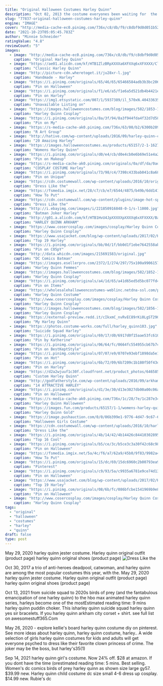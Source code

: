 ```yaml
---
title: "Original Halloween Costumes Harley Quinn"
description: "Oct 02, 2013 the costume everyones been waiting for  the harley quinn suicide squad costume based on the incarnation of the character portrayed by margot robbie. Click here to shop for"
slug: "77837-original-halloween-costumes-harley-quinn"
engine: "IMAGE"
cover: "http://media-cache-ec0.pinimg.com/736x/c8/db/f9/c8dbf9d0d051b527744308d8b0d069d3.jpg"
date: "2021-10-23T05:05:45.783Z"
author: "Minnie Schneider"
ratingValue: "4.8"
reviewCount: "5"
images:
  - image: "http://media-cache-ec0.pinimg.com/736x/c8/db/f9/c8dbf9d0d051b527744308d8b0d069d3.jpg"
    caption: "Original Harley Quinn"
  - image: "https://ae01.alicdn.com/kf/HTB1ZlzBRpXXXXa6XFXXq6xXFXXXX/Classic-Harley-Quinn-Favorite-Cosplay-Costume-Sweetheart-Original-Jester-Inspired-Jumpsuit-For-A-Villainous-Look-This.jpg"
    caption: "Classic Harley Quinn"
  - image: "http://picture-cdn.wheretoget.it/ju28xr-l.jpg"
    caption: "Handmade - Harley"
  - image: "https://i.pinimg.com/originals/65/46/65/65466584adb3b3bc206d70b57717ec0c.jpg"
    caption: "Pin on Halloween"
  - image: "https://i.pinimg.com/originals/f1/e6/a5/f1e6a5d521db4b4421e994d6151f56aa.jpg"
    caption: "Pin on Harley"
  - image: "https://img1.etsystatic.com/007/1/5937389/il_570xN.404336357_lhlz.jpg"
    caption: "Unavailable Listing on"
  - image: "https://images.halloweencostumes.com/blog/images/582/1853-1/harley-quinn-arkham-asylum-animated-series.jpg"
    caption: "Harley Quinn Cosplay"
  - image: "https://i.pinimg.com/originals/8a/3f/94/8a3f944fda4f32d7d584010afc2d5a0e.jpg"
    caption: "Pin on My"
  - image: "https://s-media-cache-ak0.pinimg.com/736x/63/00/b2/6300b209fd2d58eb5e8a56a41ea0750a.jpg"
    caption: "R Art Group"
  - image: "http://hative.com/wp-content/uploads/2016/09/harley-quinn-costumes/20-harley-quinn-costume-halloween.jpg"
    caption: "20 Amazing Harley"
  - image: "https://images.halloweencostumes.eu/products/65157/2-1-162764/womens-harley-quinn-gold-overalls-costume-alt-7-upd.png"
    caption: "Womens Harley Quinn"
  - image: "https://i.pinimg.com/originals/d0/e4/cb/d0e4cb0e6b69e51e4a2f5942c2cdb352.jpg"
    caption: "Pin on Makeup"
  - image: "https://s-media-cache-ak0.pinimg.com/originals/0a/df/da/0adfda402c54ee9b23b2a3a1ccbeb8a3.jpg"
    caption: "COSPLAY COSTUME Harley"
  - image: "https://i.pinimg.com/originals/73/98/c4/7398c433bab041c8a681086c7169c1bc.jpg"
    caption: "Pin on Unique"
  - image: "https://cdn.costumewall.com/wp-content/uploads/2016/10/original-harley-quinn-costume-share.jpg"
    caption: "Dress Like the"
  - image: "https://fsmedia.imgix.net/28/c7/cb/e7/6544/4875/b49b/6dd141174eae/nd5nxtqjpg.jpeg?rect=229,0,285,380&dpr=2&auto=format,compress&q=75"
    caption: "How To Put"
  - image: "https://cdn.costumewall.com/wp-content/plugins/image-hot-spotter/images/HarleyQuinnCartoonCostumeOutfit.jpg"
    caption: "Dress Like the"
  - image: "http://i.ebayimg.com/images/i/221850916848-0-1/s-l1000.jpg"
    caption: "Batman Joker Harley"
  - image: "http://g01.a.alicdn.com/kf/HTB1HvU4JpXXXXXpXXXXq6xXFXXXX/Batman-Arkham-Asylum-Harley-Quinn-Costume-Dr-Harleen-Quinzel-Movie-Cosplay-Costume-Sexy-Halloween-Costume-for.jpg"
    caption: "HARLEY QUINN ARKHAM"
  - image: "https://www.cosercosplay.com/images/cosplay/Harley Quinn Cosplay Costume Halloween Catsuit 15112107 (1)_01.jpg"
    caption: "Harley Quinn Cosplay"
  - image: "https://www.usajacket.com/blog/wp-content/uploads/2017/02/Harley-Quinn-Injustice-2-Cosplay-by-Micharley-and-Tyler-768x768.jpg"
    caption: "Top 19 Harley"
  - image: "https://i.pinimg.com/originals/bb/0d/1f/bb0d1f1ebe7642558ab35fd7e9c6f82c.jpg"
    caption: "Pin on C05pY"
  - image: "http://data.whicdn.com/images/215691583/original.jpg"
    caption: "DC Comics Batman"
  - image: "https://images.esellerpro.com/2372/I/274/297/75x100a9906157.jpg"
    caption: "Harley Quinn Femmes"
  - image: "https://images.halloweencostumes.com/blog/images/582/1852-1/halloweencostumes-harley-quinn-costumes.jpg"
    caption: "Harley Quinn Cosplay"
  - image: "https://i.pinimg.com/originals/a4/1d/65/a41d65ed5d5bc077fd4a95778fe59955.jpg"
    caption: "Pin on Items"
  - image: "https://wholesalehalloweencostumes-weblinc.netdna-ssl.com/product_images/harley-quinn-premium-child-dress/5926c7b669702d3bee013cd2/original.jpg?c=1496175049"
    caption: "Harley Quinn Costume"
  - image: "http://www.cosercosplay.com/images/cosplay/Harley Quinn Cosplay Costume For Halloween 15112089 2.jpg"
    caption: "Harley Quinn Cosplay"
  - image: "https://images.halloweencostumes.com/blog/images/582/1856-1/diy-harley-quinn-hammer-.jpg"
    caption: "Harley Quinn Cosplay"
  - image: "https://external-preview.redd.it/cIkxmC_nvRvEC89rKi0LgST29Q6vtMYoQubfeVgJclU.jpg?auto=webp&s=34b6485bff96e70d43bfb197bd10c9a3414c9850"
    caption: "My Harley Quinn"
  - image: "https://photos.costume-works.com/full/harley_quinn103.jpg"
    caption: "Suicide Squad Harley"
  - image: "https://i.pinimg.com/originals/69/17/d0/6917d0f15aae53fc6101d2765a68b73b.jpg"
    caption: "Pin by Katherine"
  - image: "https://i.pinimg.com/originals/06/64/fc/0664fc554955cb67b7c3a8737e209029.jpg"
    caption: "Pin on BestKeptStyle"
  - image: "https://i.pinimg.com/originals/07/07/e9/0707e93ebf1898da5e14e646eabfd13f.jpg"
    caption: "Pin on Hot"
  - image: "https://i.pinimg.com/originals/6b/72/09/6b7209c1b180f50f43d7477813becf03.png"
    caption: "Pin on Harley"
  - image: "https://d2a2wjuuf1c30f.cloudfront.net/product_photos/64658517/file_2f4eb2cb0c_original.png"
    caption: "Custom Harley Quinn"
  - image: "http://godfatherstyle.com/wp-content/uploads/2016/09/arkham-asylum-harley-quinn-costume.jpg"
    caption: "14 ATTRACTIVE HARLEY"
  - image: "https://i.pinimg.com/originals/d1/3e/30/d13e3027db00a00c06a89f1310601acb.jpg"
    caption: "Pin on Halloween"
  - image: "https://s-media-cache-ak0.pinimg.com/736x/1c/28/7e/1c287e34a59ee7dfbeb9925645a89275.jpg"
    caption: "Harley Quinn Halloween"
  - image: "https://images.fun.com/products/65157/1-1/womens-harley-quinn-gold-overalls-costume-.png"
    caption: "Harley Quinn Gold"
  - image: "https://image.pushauction.com/0/0/06b399e1-9776-4d47-9c67-6e1dfde491e8/fdd7ba64-c0bd-4fed-96b4-9a47797d4481.jpg"
    caption: "Halloween Girls Costume"
  - image: "https://cdn.costumewall.com/wp-content/uploads/2016/10/harley-quinn-costume.jpg"
    caption: "Dress Like the"
  - image: "https://i.pinimg.com/originals/4b/14/42/4b14426c844103028951090db9c32039.jpg"
    caption: "Top 16 Cool"
  - image: "https://i.pinimg.com/originals/b5/ce/3c/b5ce3c3a30f42c68c98aacc25a33cc50.jpg"
    caption: "Pin on Halloween"
  - image: "https://fsmedia.imgix.net/5a/4c/f6/a7/62a9/45b0/9f83/9982a4e41d3a/cosplayer-hiha-rainbow-shows-off-a-harley-get-up-based-on-the-original-cartoon.jpeg?auto=format%2Ccompress&w=700"
    caption: "How To Put"
  - image: "https://i.pinimg.com/originals/15/dc/69/15dc6960c2b00793ea9c13158aee210a.jpg"
    caption: "Pinterest"
  - image: "https://i.pinimg.com/originals/c9/93/5a/c9935a6781e9ce74d13836cd9bc21379.jpg"
    caption: "Pin on Halloween"
  - image: "https://www.usajacket.com/blog/wp-content/uploads/2017/02/Harley-Quinn-Jester-Cosplay-by-Thelema-Therion.jpg"
    caption: "Top 19 Harley"
  - image: "https://i.pinimg.com/originals/08/6b/fc/086bfcbe1541969b9e8c146def9f4ae2.jpg"
    caption: "Pin on Halloween"
  - image: "http://www.cosercosplay.com/images/cosplay/Harley Quinn Cosplay Costume For Halloween 15112101 (1)_02.jpg"
    caption: "Harley Quinn Cosplay"
tags:
  - "original"
  - "halloween"
  - "costumes"
  - "harley"
  - "quinn"
draft: false
type: post
---
```


May 29, 2020 harley quinn jester costume. Harley quinn original outfit (product page) harley quinn original shoes (product page)
![Dress Like the](https://cdn.costumewall.com/wp-content/uploads/2016/10/original-harley-quinn-costume-share.jpg "Dress Like the")

Oct 30, 2017 a trio of anti-heroes  deadpool, catwoman, and harley quinn  are among the most popular costumes this year, with the. May 29, 2020 harley quinn jester costume. Harley quinn original outfit (product page) harley quinn original shoes (product page)
<!--inArticleAds-->

<!--galleryOne-->

Oct 13, 2021 from suicide squad to 2020s birds of prey (and the fantabulous emancipation of one harley quinn) to the hbo max animated harley quinn series, harleys become one of the mostEstimated reading time: 9 mins harley quinn puddin choker. This isharley quinn suicide squad harley quinn yes sir bracelets. If you harley quinn arkham city corset + shirt. see full list on awesomestuff365.Com
<!--inArticleAds-->

<!--galleryTwo-->

May 26, 2020 - explore kellie's board harley quinn costume diy on pinterest. See more ideas about harley quinn, harley quinn costume, harley.. A wide selection of girls harley quinn costumes for kids and adults will get everyone psyched to dress like their favorite clown princess of crime. The joker may be the boss, but harley's35(1)
<!--galleryThree-->

Sep 14, 2021 harley quinn girl's costume. Now 24% off. $28 at amazon. If you dont have the time (orestimated reading time: 5 mins. Best selling. Women's dc comics birds of prey harley quinn as shown size large gy57. $39.99 new. Harley quinn child costume dc size small 4-6 dress up cosplay. $14.99 new. Rubie's dc